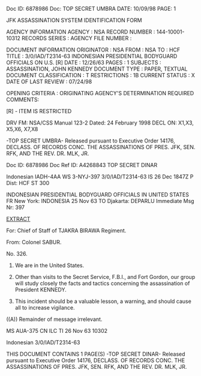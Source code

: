 Doc ID: 6878986
Doc: TOP SECRET UMBRA
DATE: 10/09/98
PAGE: 1

JFK ASSASSINATION SYSTEM
IDENTIFICATION FORM

AGENCY INFORMATION
AGENCY : NSA
RECORD NUMBER : 144-10001-10312
RECORDS SERIES :
AGENCY FILE NUMBER :

DOCUMENT INFORMATION
ORIGINATOR : NSA
FROM : NSA
TO : HCF
TITLE :
3/0/IAD/T2314-63 INDONESIAN PRESIDENTIAL BODYGUARD OFFICIALS ON U.S. [R]
DATE : 12/26/63
PAGES : 1
SUBJECTS :
ASSASSINATION, JOHN KENNEDY
DOCUMENT TYPE : PAPER, TEXTUAL DOCUMENT
CLASSIFICATION : T
RESTRICTIONS : 1B
CURRENT STATUS : X
DATE OF LAST REVIEW : 07/24/98

OPENING CRITERIA :
ORIGINATING AGENCY'S DETERMINATION REQUIRED
COMMENTS:

[R] - ITEM IS RESTRICTED

DRV FM: NSA/CSS Manual 123-2
Dated: 24 February 1998
DECL ON: X1,X3, X5,X6, X7,X8

-TOP SECRET UMBRA-
Released pursuant to Executive Order 14176, DECLASS. OF RECORDS CONC. THE ASSASSINATIONS OF PRES. JFK, SEN.
RFK, AND THE REV. DR. MLK, JR.

Doc ID: 6878986
Doc Ref ID: A4268843
TOP SECRET DINAR

Indonesian IADH-4AA WS 3-NYJ-397 3/0/IAD/T2314-63
IS 26 Dec 1847Z P
Dist: HCF
ST 300

INDONESIAN PRESIDENTIAL BODYGUARD OFFICIALS IN UNITED STATES
FR New York: INDONESIA 25 Nov 63
TO Djakarta: DEPARLU Immediate
Msg Nr: 397

[EXTRACT]((A))

For: Chief of Staff of TJAKRA BIRAWA Regiment.

From: Colonel SABUR.

No. 326.

1. We are in the United States.

2. Other than visits to the Secret Service, F.B.I., and
Fort Gordon, our group will study closely the facts and tactics
concerning the assassination of President KENNEDY.

3. This incident should be a valuable lesson, a warning, and
should cause all to increase vigilance.

((A)) Remainder of message irrelevant.

MS AUA-375 CN ILC TI 26 Nov 63 10302

Indonesian 3/0/IAD/T2314-63

THIS DOCUMENT CONTAINS 1 PAGE(S)
-TOP SECRET DINAR-
Released pursuant to Executive Order 14176, DECLASS. OF RECORDS CONC. THE ASSASSINATIONS OF PRES. JFK, SEN.
RFK, AND THE REV. DR. MLK, JR.
